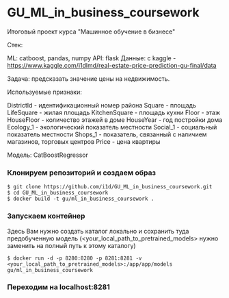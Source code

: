 # GU_ML_in_business_coursework
Итоговый проект курса "Машинное обучение в бизнесе"

Стек:

ML: catboost, pandas, numpy
API: flask
Данные: с kaggle - https://www.kaggle.com/i1dlmd/real-estate-price-prediction-gu-final/data

Задача: предсказать значение цены на недвижимость. 

Используемые признаки:

DistrictId - идентификационный номер района
Square - площадь
LifeSquare - жилая площадь
KitchenSquare - площадь кухни
Floor - этаж
HouseFloor - количество этажей в доме
HouseYear - год постройки дома
Ecology_1 - экологический показатель местности
Social_1 - социальный показатель местности
Shops_1 - показатель, связанный с наличием магазинов, торговых центров
Price - цена квартиры



Модель: CatBoostRegressor

### Клонируем репозиторий и создаем образ
```
$ git clone https://github.com/i1d/GU_ML_in_business_coursework.git
$ cd GU_ML_in_business_coursework
$ docker build -t gu/ml_in_business_coursework .
```

### Запускаем контейнер

Здесь Вам нужно создать каталог локально и сохранить туда предобученную модель (<your_local_path_to_pretrained_models> нужно заменить на полный путь к этому каталогу)
```
$ docker run -d -p 8280:8280 -p 8281:8281 -v <your_local_path_to_pretrained_models>:/app/app/models gu/ml_in_business_coursework
```

### Переходим на localhost:8281
